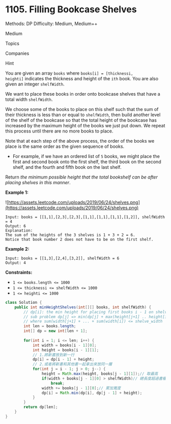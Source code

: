 # 1105. Filling Bookcase Shelves

Methods: DP
Difficulty: Medium, Medium++

Medium

Topics

Companies

Hint

You are given an array `books` where `books[i] = [thicknessi, heighti]` indicates the thickness and height of the `ith` book. You are also given an integer `shelfWidth`.

We want to place these books in order onto bookcase shelves that have a total width `shelfWidth`.

We choose some of the books to place on this shelf such that the sum of their thickness is less than or equal to `shelfWidth`, then build another level of the shelf of the bookcase so that the total height of the bookcase has increased by the maximum height of the books we just put down. We repeat this process until there are no more books to place.

Note that at each step of the above process, the order of the books we place is the same order as the given sequence of books.

- For example, if we have an ordered list of `5` books, we might place the first and second book onto the first shelf, the third book on the second shelf, and the fourth and fifth book on the last shelf.

Return *the minimum possible height that the total bookshelf can be after placing shelves in this manner*.

**Example 1:**

![https://assets.leetcode.com/uploads/2019/06/24/shelves.png](https://assets.leetcode.com/uploads/2019/06/24/shelves.png)

```
Input: books = [[1,1],[2,3],[2,3],[1,1],[1,1],[1,1],[1,2]], shelfWidth = 4
Output: 6
Explanation:
The sum of the heights of the 3 shelves is 1 + 3 + 2 = 6.
Notice that book number 2 does not have to be on the first shelf.

```

**Example 2:**

```
Input: books = [[1,3],[2,4],[3,2]], shelfWidth = 6
Output: 4

```

**Constraints:**

- `1 <= books.length <= 1000`
- `1 <= thicknessi <= shelfWidth <= 1000`
- `1 <= heighti <= 1000`

```java
class Solution {
    public int minHeightShelves(int[][] books, int shelfWidth) {
        // dp[i]: the min height for placing first books i - 1 on shelves
        // sub problem dp[j] => min(dp[j] + max(height[j+1] .. height[i]))
        // where sum(width[j+1] + ... + sum(width[i]) <= shelve_width
        int len = books.length;
        int[] dp = new int[len + 1];
        
        for(int i = 1; i <= len; i++) {
            int width = books[i - 1][0];
            int height = books[i - 1][1];
            // 1.將新書放到新一行
            dp[i] = dp[i - 1] + height;
            // 2.或者將新書和其他書一起拿出來放同一層
            for(int j = i - 1; j > 0; j--) {
                height = Math.max(height, books[j - 1][1]);// 取最高
                if(width + books[j - 1][0] > shelfWidth)// 總長度超過書櫃
                    break;
                width += books[j - 1][0];// 累加寬度
                dp[i] = Math.min(dp[i], dp[j - 1] + height);
            }
        }
        return dp[len];
    }
}
```
